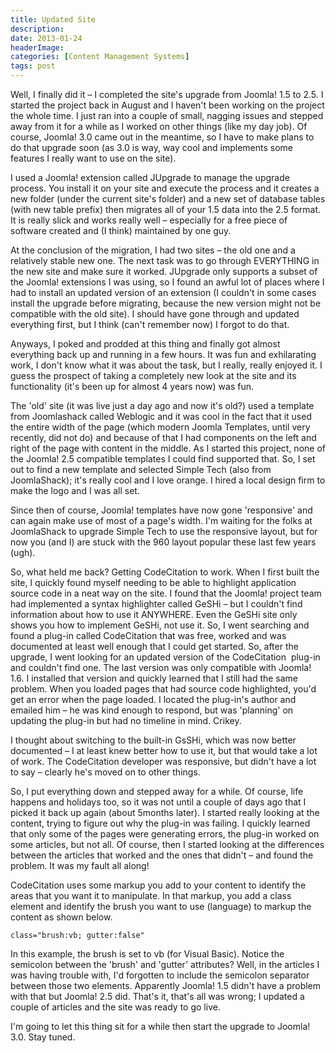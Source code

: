 ```yaml
---
title: Updated Site
description: 
date: 2013-01-24
headerImage: 
categories: [Content Management Systems]
tags: post
---
```


Well, I finally did it – I completed the site's upgrade from Joomla! 1.5 to 2.5. I started the project back in August and I haven't been working on the project the whole time. I just ran into a couple of small, nagging issues and stepped away from it for a while as I worked on other things (like my day job). Of course, Joomla! 3.0 came out in the meantime, so I have to make plans to do that upgrade soon (as 3.0 is way, way cool and implements some features I really want to use on the site).

I used a Joomla! extension called JUpgrade to manage the upgrade process. You install it on your site and execute the process and it creates a new folder (under the current site's folder) and a new set of database tables (with new table prefix) then migrates all of your 1.5 data into the 2.5 format. It is really slick and works really well – especially for a free piece of software created and (I think) maintained by one guy.

At the conclusion of the migration, I had two sites – the old one and a relatively stable new one. The next task was to go through EVERYTHING in the new site and make sure it worked. JUpgrade only supports a subset of the Joomla! extensions I was using, so I found an awful lot of places where I had to install an updated version of an extension (I couldn't in some cases install the upgrade before migrating, because the new version might not be compatible with the old site). I should have gone through and updated everything first, but I think (can't remember now) I forgot to do that.

Anyways, I poked and prodded at this thing and finally got almost everything back up and running in a few hours. It was fun and exhilarating work, I don't know what it was about the task, but I really, really enjoyed it. I guess the prospect of taking a completely new look at the site and its functionality (it's been up for almost 4 years now) was fun.

The 'old' site (it was live just a day ago and now it's old?) used a template from Joomlashack called Weblogic and it was cool in the fact that it used the entire width of the page (which modern Joomla Templates, until very recently, did not do) and because of that I had components on the left and right of the page with content in the middle. As I started this project, none of the Joomla! 2.5 compatible templates I could find supported that. So, I set out to find a new template and selected Simple Tech (also from JoomlaShack); it's really cool and I love orange. I hired a local design firm to make the logo and I was all set.

Since then of course, Joomla! templates have now gone 'responsive' and can again make use of most of a page's width. I'm waiting for the folks at JoomlaShack to upgrade Simple Tech to use the responsive layout, but for now you (and I) are stuck with the 960 layout popular these last few years (ugh).

So, what held me back? Getting CodeCitation to work. When I first built the site, I quickly found myself needing to be able to highlight application source code in a neat way on the site. I found that the Joomla! project team had implemented a syntax highlighter called GeSHi – but I couldn't find information about how to use it ANYWHERE. Even the GeSHi site only shows you how to implement GeSHi, not use it. So, I went searching and found a plug-in called CodeCitation that was free, worked and was documented at least well enough that I could get started. So, after the upgrade, I went looking for an updated version of the CodeCitation  plug-in and couldn't find one. The last version was only compatible with Joomla! 1.6. I installed that version and quickly learned that I still had the same problem. When you loaded pages that had source code highlighted, you'd get an error when the page loaded. I located the plug-in's author and emailed him – he was kind enough to respond, but was 'planning' on updating the plug-in but had no timeline in mind. Crikey.

I thought about switching to the built-in GsSHi, which was now better documented – I at least knew better how to use it, but that would take a lot of work. The CodeCitation developer was responsive, but didn't have a lot to say – clearly he's moved on to other things.

So, I put everything down and stepped away for a while. Of course, life happens and holidays too, so it was not until a couple of days ago that I picked it back up again (about 5months later). I started really looking at the content, trying to figure out why the plug-in was failing. I quickly learned that only some of the pages were generating errors, the plug-in worked on some articles, but not all. Of course, then I started looking at the differences between the articles that worked and the ones that didn't – and found the problem. It was my fault all along!

CodeCitation uses some markup you add to your content to identify the areas that you want it to manipulate. In that markup, you add a class element and identify the brush you want to use (language) to markup the content as shown below.

```text
class="brush:vb; gutter:false"
```

In this example, the brush is set to vb (for Visual Basic). Notice the semicolon between the 'brush' and 'gutter' attributes? Well, in the articles I was having trouble with, I'd forgotten to include the semicolon separator between those two elements. Apparently Joomla! 1.5 didn't have a problem with that but Joomla! 2.5 did. That's it, that's all was wrong; I updated a couple of articles and the site was ready to go live.

I'm going to let this thing sit for a while then start the upgrade to Joomla! 3.0. Stay tuned.